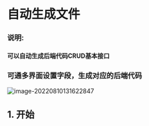 # 自动生成文件



### 说明:

#### 可以自动生成后端代码CRUD基本接口

### 

### 可通多界面设置字段，生成对应的后端代码

![image-20220810131622847](D:\FilePublic\genCode\GenCode_version_1.0\image\image-20220810131622847.png)





## 1. 开始